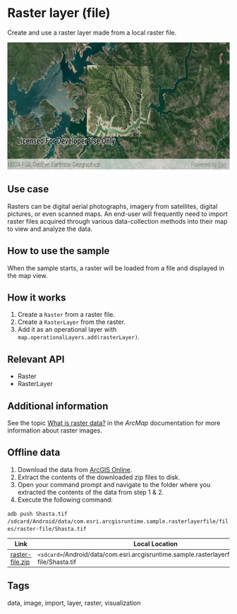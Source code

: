 # Raster layer (file)

Create and use a raster layer made from a local raster file.

![Image of raster layer file](raster-layer-file.png)

## Use case

Rasters can be digital aerial photographs, imagery from satellites, digital pictures, or even scanned maps. An end-user will frequently need to import raster files acquired through various data-collection methods into their map to view and analyze the data.

## How to use the sample

When the sample starts, a raster will be loaded from a file and displayed in the map view.

## How it works

1. Create a `Raster` from a raster file.
1. Create a `RasterLayer` from the raster.
1. Add it as an operational layer with `map.operationalLayers.add(rasterLayer)`.

## Relevant API

* Raster
* RasterLayer

## Additional information

See the topic [What is raster data?](http://desktop.arcgis.com/en/arcmap/10.3/manage-data/raster-and-images/what-is-raster-data.htm) in the *ArcMap* documentation for more information about raster images.

## Offline data

1. Download the data from [ArcGIS Online](https://www.arcgis.com/home/item.html?id=34da965ca51d4c68aa9b3a38edb29e00).
2. Extract the contents of the downloaded zip files to disk.
3. Open your command prompt and navigate to the folder where you extracted the contents of the data from step 1 & 2.
4. Execute the following command:

  `adb push Shasta.tif /sdcard/Android/data/com.esri.arcgisruntime.sample.rasterlayerfile/files/raster-file/Shasta.tif`

Link | Local Location
---------|-------|
|[raster-file.zip](https://arcgisruntime.maps.arcgis.com/home/item.html?id=7c4c679ab06a4df19dc497f577f111bd)| `<sdcard>`/Android/data/com.esri.arcgisruntime.sample.rasterlayerfile/files/raster-file/Shasta.tif |

## Tags

data, image, import, layer, raster, visualization
